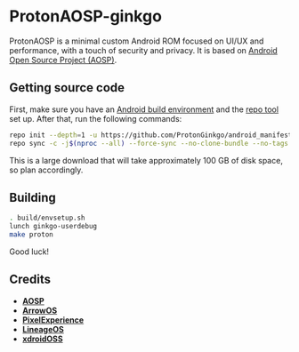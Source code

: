 # ProtonAOSP-ginkgo

ProtonAOSP is a minimal custom Android ROM focused on UI/UX and performance, with a touch of security and privacy. It is based on [Android Open Source Project (AOSP)](https://source.android.com/).

## Getting source code

First, make sure you have an [Android build environment](https://source.android.com/setup/build/initializing) and the [repo tool](https://source.android.com/setup/build/downloading) set up. After that, run the following commands:

```bash
repo init --depth=1 -u https://github.com/ProtonGinkgo/android_manifest -b sc
repo sync -c -j$(nproc --all) --force-sync --no-clone-bundle --no-tags
```

This is a large download that will take approximately 100 GB of disk space, so plan accordingly.

## Building
```bash
. build/envsetup.sh
lunch ginkgo-userdebug
make proton
```

Good luck!

## Credits
* [**AOSP**](https://android.googlesource.com)
* [**ArrowOS**](https://github.com/ArrowOS)
* [**PixelExperience**](https://github.com/PixelExperience)
* [**LineageOS**](https://github.com/LineageOS)
* [**xdroidOSS**](https://github.com/xdroid-oss)
